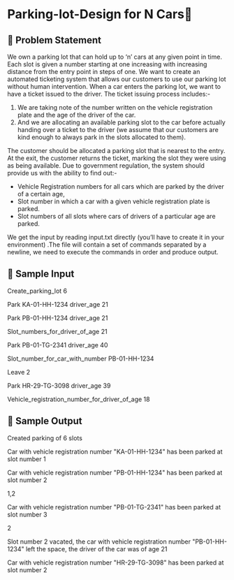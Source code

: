 # Parking-lot-Design for N Cars🚗
## 📌 Problem Statement
We own a parking lot that can hold up to ‘n’ cars at any given point in time. Each slot is given a number starting at one increasing with increasing distance from the entry point in steps of one. We want to create an automated ticketing system that allows our customers to use our parking lot without human intervention.
When a car enters the parking lot, we want to have a ticket issued to the driver. The ticket issuing process includes:- 
1. We are taking note of the number written on the vehicle registration plate and the age of the driver of the car.
2. And we are allocating an available parking slot to the car before actually handing over a ticket to the driver (we assume that our customers are kind enough to always park in the slots allocated to them).

The customer should be allocated a parking slot that is nearest to the entry. At the exit, the customer returns the ticket, marking the slot they were using as being available.
Due to government regulation, the system should provide us with the ability to find out:-
* Vehicle Registration numbers for all cars which are parked by the driver of a certain age,
* Slot number in which a car with a given vehicle registration plate is parked. 
* Slot numbers of all slots where cars of drivers of a particular age are parked.

We get the input by reading input.txt directly (you’ll have to create it in your environment) .The file will contain a set of commands separated by a newline, we need to execute the commands in order and produce output.

## 📌 Sample Input
Create_parking_lot 6

Park KA-01-HH-1234 driver_age 21

Park PB-01-HH-1234 driver_age 21

Slot_numbers_for_driver_of_age 21

Park PB-01-TG-2341 driver_age 40

Slot_number_for_car_with_number PB-01-HH-1234

Leave 2

Park HR-29-TG-3098 driver_age 39

Vehicle_registration_number_for_driver_of_age 18

## 📌 Sample Output
Created parking of 6 slots

Car with vehicle registration number "KA-01-HH-1234" has been parked at slot number 1

Car with vehicle registration number "PB-01-HH-1234" has been parked at slot number 2

1,2

Car with vehicle registration number "PB-01-TG-2341" has been parked at slot number 3

2

Slot number 2 vacated, the car with vehicle registration number "PB-01-HH-1234" left the space, the driver of the car was of age 21

Car with vehicle registration number "HR-29-TG-3098" has been parked at slot number 2

